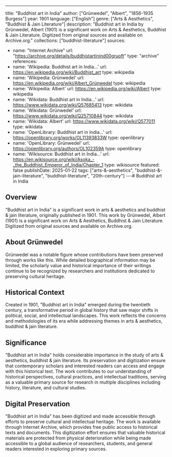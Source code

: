 ---
title: "Buddhist art in India"
author: ["Grünwedel", "Albert", "1856-1935 Burgess"]
year: 1901
language: ["English"]
genre: ["Arts & Aesthetics", "Buddhist & Jain Literature"]
description: "Buddhist art in India by Grünwedel, Albert (1901) is a significant work on Arts & Aesthetics, Buddhist & Jain Literature. Digitized from original sources and available on Archive.org."
collections: ["buddhist-literature"]
sources:
- name: "Internet Archive"
  url: "https://archive.org/details/buddhistartinind00gruoft"
  type: "archive"
references:
- name: 'Wikipedia: Buddhist art in India...'
  url: https://en.wikipedia.org/wiki/Buddhist_art
  type: wikipedia
- name: 'Wikipedia: Grünwedel'
  url: https://en.wikipedia.org/wiki/Albert_Grünwedel
  type: wikipedia
- name: 'Wikipedia: Albert'
  url: https://en.wikipedia.org/wiki/Albert
  type: wikipedia
- name: 'Wikidata: Buddhist art in India...'
  url: https://www.wikidata.org/wiki/Q57685413
  type: wikidata
- name: 'Wikidata: Grünwedel'
  url: https://www.wikidata.org/wiki/Q25710844
  type: wikidata
- name: 'Wikidata: Albert'
  url: https://www.wikidata.org/wiki/Q577011
  type: wikidata
- name: 'OpenLibrary: Buddhist art in India...'
  url: https://openlibrary.org/works/OL11393833W
  type: openlibrary
- name: 'OpenLibrary: Grünwedel'
  url: https://openlibrary.org/authors/OL102359A
  type: openlibrary
- name: 'Wikisource: Buddhist art in India...'
  url: https://en.wikisource.org/wiki/Asoka_-_the_Buddhist_Emperor_of_India/Chapter_1
  type: wikisource
featured: false
publishDate: 2025-01-22
tags: ["arts-&-aesthetics", "buddhist-&-jain-literature", "buddhist-literature", "20th-century"]
---# Buddhist art in India

## Overview

"Buddhist art in India" is a significant work in arts & aesthetics and buddhist & jain literature, originally published in 1901. This work by Grünwedel, Albert (1901) is a significant work on Arts & Aesthetics, Buddhist & Jain Literature. Digitized from original sources and available on Archive.org.

## About Grünwedel

Grünwedel was a notable figure whose contributions have been preserved through works like this. While detailed biographical information may be limited, the scholarly value and historical importance of their writings continue to be recognized by researchers and institutions dedicated to preserving cultural heritage.

## Historical Context

Created in 1901, "Buddhist art in India" emerged during the twentieth century, a transformative period in global history that saw major shifts in political, social, and intellectual landscapes. This work reflects the concerns and methodologies of its era while addressing themes in arts & aesthetics, buddhist & jain literature.

## Significance

"Buddhist art in India" holds considerable importance in the study of arts & aesthetics, buddhist & jain literature. Its preservation and digitization ensure that contemporary scholars and interested readers can access and engage with this historical text. The work contributes to our understanding of historical perspectives, cultural practices, and intellectual traditions, serving as a valuable primary source for research in multiple disciplines including history, literature, and cultural studies.

## Digital Preservation

"Buddhist art in India" has been digitized and made accessible through efforts to preserve cultural and intellectual heritage. The work is available through Internet Archive, which provides free public access to historical texts and documents. This digitization effort ensures that valuable historical materials are protected from physical deterioration while being made accessible to a global audience of researchers, students, and general readers interested in exploring primary sources.
